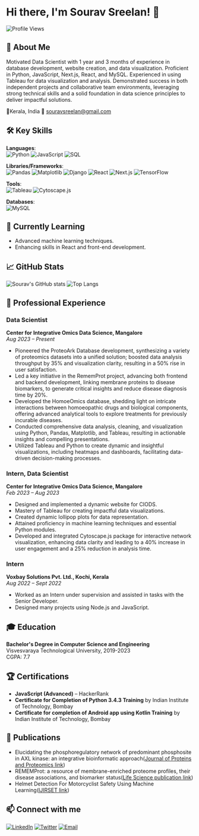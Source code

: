# Hi there, I'm Sourav Sreelan! 👋

![Profile Views](https://komarev.com/ghpvc/?username=SouravSreelan&style=flat-square)

## 🚀 About Me
Motivated Data Scientist with 1 year and 3 months of experience in database development, website creation, and data visualization. Proficient in Python, JavaScript, Next.js, React, and MySQL. Experienced in using Tableau for data visualization and analysis. Demonstrated success in both independent projects and collaborative team environments, leveraging strong technical skills and a solid foundation in data science principles to deliver impactful solutions.

📍Kerala, India
📧 [souravsreelan@gmail.com](mailto:souravsreelan@gmail.com)

## 🛠️ Key Skills

**Languages**:  
![Python](https://img.shields.io/badge/Python-3776AB?style=flat&logo=python&logoColor=white)
![JavaScript](https://img.shields.io/badge/JavaScript-F7DF1E?style=flat&logo=javascript&logoColor=black)
![SQL](https://img.shields.io/badge/SQL-4479A1?style=flat&logo=mysql&logoColor=white)

**Libraries/Frameworks**:  
![Pandas](https://img.shields.io/badge/Pandas-150458?style=flat&logo=pandas&logoColor=white)
![Matplotlib](https://img.shields.io/badge/Matplotlib-000000?style=flat&logo=matplotlib&logoColor=white)
![Django](https://img.shields.io/badge/Django-092E20?style=flat&logo=django&logoColor=white)
![React](https://img.shields.io/badge/React-61DAFB?style=flat&logo=react&logoColor=black)
![Next.js](https://img.shields.io/badge/Next.js-000000?style=flat&logo=nextdotjs&logoColor=white)
![TensorFlow](https://img.shields.io/badge/TensorFlow-FF6F00?style=flat&logo=tensorflow&logoColor=white)

**Tools**:  
![Tableau](https://img.shields.io/badge/Tableau-E97627?style=flat&logo=tableau&logoColor=white)
![Cytoscape.js](https://img.shields.io/badge/Cytoscape.js-23A9F2?style=flat&logoColor=white)

**Databases**:  
![MySQL](https://img.shields.io/badge/MySQL-4479A1?style=flat&logo=mysql&logoColor=white)


## 🌱 Currently Learning
- Advanced machine learning techniques.
- Enhancing skills in React and front-end development.

## 📈 GitHub Stats
![Sourav's GitHub stats](https://github-readme-stats.vercel.app/api?username=SouravSreelan&show_icons=true&theme=radical)
![Top Langs](https://github-readme-stats.vercel.app/api/top-langs/?username=SouravSreelan&layout=compact&theme=radical)

## 💼 Professional Experience
### Data Scientist
**Center for Integrative Omics Data Science, Mangalore**  
_Aug 2023 – Present_
- Pioneered the ProteoArk Database development, synthesizing a variety of proteomics datasets into a unified solution; boosted data analysis throughput by 35% and visualization clarity, resulting in a 50% rise in user satisfaction.
- Led a key initiative in the RememProt project, advancing both frontend and backend development, linking membrane proteins to disease biomarkers, to generate critical insights and reduce disease diagnosis time by 20%.
- Developed the HomoeOmics database, shedding light on intricate interactions between homoeopathic drugs and biological components, offering advanced analytical tools to explore treatments for previously incurable diseases.
- Conducted comprehensive data analysis, cleaning, and visualization using Python, Pandas, Matplotlib, and Tableau, resulting in actionable insights and compelling presentations.
- Utilized Tableau and Python to create dynamic and insightful visualizations, including heatmaps and dashboards, facilitating data-driven decision-making processes.

### Intern, Data Scientist
**Center for Integrative Omics Data Science, Mangalore**  
_Feb 2023 – Aug 2023_
- Designed and implemented a dynamic website for CIODS.
- Mastery of Tableau for creating impactful data visualizations.
- Created dynamic lollipop plots for data representation.
- Attained proficiency in machine learning techniques and essential Python modules.
- Developed and integrated Cytoscape.js package for interactive network visualization, enhancing data clarity and leading to a 40% increase in user engagement and a 25% reduction in analysis time.

### Intern
**Voxbay Solutions Pvt. Ltd., Kochi, Kerala**  
_Aug 2022 – Sept 2022_
- Worked as an Intern under supervision and assisted in tasks with the Senior Developer.
- Designed many projects using Node.js and JavaScript.

## 🎓 Education
**Bachelor's Degree in Computer Science and Engineering**  
Visvesvaraya Technological University, 2019-2023  
CGPA: 7.7

## 🏆 Certifications
- **JavaScript (Advanced)** – HackerRank
- **Certificate for Completion of Python 3.4.3 Training** by Indian Institute of Technology, Bombay
- **Certificate for completion of Android app using Kotlin Training** by Indian Institute of Technology, Bombay

## 📜 Publications
- Elucidating the phosphoregulatory network of predominant phosphosite in AXL kinase: an integrative bioinformatic approach([Journal of Proteins and Proteomics link](https://link.springer.com/article/10.1007/s42485-024-00147-7))
- REMEMProt: a resource of membrane-enriched proteome profiles, their disease associations, and biomarker status([Life Science publication link](https://www.life-science-alliance.org/content/7/7/e202302443))
- Helmet Detection For Motorcyclist Safety Using Machine Learning([IJIRSET link](https://www.ijirset.com/upload/2023/april/304_Helmet_NC.pdf))

## 📫 Connect with me
 [![LinkedIn](https://img.shields.io/badge/LinkedIn-0077B5?style=flat&logo=linkedin&logoColor=white)](https://www.linkedin.com/in/souravsreelan)
 [![Twitter](https://img.shields.io/badge/Twitter-1DA1F2?style=flat&logo=twitter&logoColor=white)](https://twitter.com/SouravSreelan)
 [![Email](https://img.shields.io/badge/Email-D14836?style=flat&logo=gmail&logoColor=white)](mailto:souravsreelan@gmail.com)



